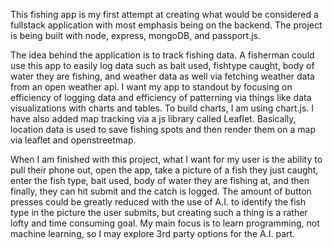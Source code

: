 This fishing app is my first attempt at creating what would be considered a fullstack application with most emphasis being on the backend. The project is being built with node, express, mongoDB, and passport.js. 

The idea behind the application is to track fishing data. A fisherman could use this app to easily log data such as bait used, fishtype caught, body of water they are fishing, and weather data as well via fetching weather data from an open weather api. 
I want my app to standout by focusing on efficiency of logging data and efficiency of patterning via things like data visualizations with charts and tables. To build charts, I am using chart.js. I have also added map tracking via a js library called Leaflet. 
Basically, location data is used to save fishing spots and then render them on a map via leaflet and openstreetmap. 

When I am finished with this project, what I want for my user is the ability to pull their phone out, open the app, take a picture of a fish they just caught, enter the fish type, bait used, body of water they are fishing at, and then finally, they can hit submit 
and the catch is logged. The amount of button presses could be greatly reduced with the use of A.I. to identify the fish type in the picture the user submits, but creating such a thing is a rather lofty and time consuming goal. My main focus is to learn programming,
not machine learning, so I may explore 3rd party options for the A.I. part. 

